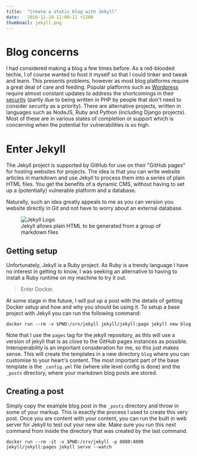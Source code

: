 ```yaml
---
title:  "Create a static blog with Jekyll"
date:   2016-11-19 11:00:11 +1200
thumbnail: jekyll.png
---
```

# Blog concerns
I had considered making a blog a few times before.
As a red-blooded techie, I of course wanted to host it myself so that I could tinker and tweak and learn.
This presents problems, however as most blog platforms require a great deal of care and feeding.
Popular platforms such as [Wordpress][wiki-wordpress] require almost constant updates to address the shortcomings in their [security][wp-vulns] (partly due to being written in PHP by people that don't need to consider security as a priority).
There are alternative projects, written in languages such as NodeJS, Ruby and Python (including Django projects).
Most of these are in various states of completion or support which is concerning when the potential for vulnerabilities is so high.

# Enter Jekyll
The Jekyll project is supported by GitHub for use on their "GitHub pages" for hosting websites for projects.
The idea is that you can write website articles in markdown and use Jekyll to process them into a series of plain HTML files.
You get the benefits of a dynamic CMS, without having to set up a (potentially) vulnerable platform and a database.

Naturally, such an idea greatly appeals to me as you can version you website directly in Git and not have to worry about an external database.

<figure>
	<img src="{{ site.baseurl }}/assets/jekyll.png" alt="Jekyll Logo">
	<figcaption>
		Jekyll allows plain HTML to be generated from a group of markdown files
	</figcaption>
</figure>

## Getting setup
Unfortunately, Jekyll is a Ruby project.
As Ruby is a trendy language I have no interest in getting to know, I was seeking an alternative to having to install a Ruby runtime on my machine to try it out.
>Enter Docker.

At some stage in the future, I will put up a post with the details of getting Docker setup and how and why you should be using it.
To setup a base project with Jekyll you can run the following command:

`docker run --rm -v $PWD:/srv/jekyll jekyll/jekyll:page jekyll new blog`

Note that I use the `pages` tag for the jekyll repository, as this will use a version of jekyll that is as close to the GitHub pages instances as possible.
Interoperability is an important consideration for me, so this just makes sense.
This will create the templates in a new directory `blog` where you can customise to your heart's content.
The most important part of the base template is the `_config.yml` file (where site level config is done) and the `_posts` directory, where your markdown blog posts are stored.

## Creating a post
Simply copy the example blog post in the `_posts` directory and throw in some of your markup.
This is exactly the process I used to create this very post.
Once you are content with your content, you can run the built in web server for Jekyll to test out your new site.
Make sure you run this next command from inside the directory that was created by the last command.

`docker run --rm -it -v $PWD:/srv/jekyll -p 8080:4000 jekyll/jekyll:pages jekyll serve --watch`

[wiki-wordpress]: http://en.wikipedia.org/wiki/WordPress
[wp-vulns]: https://wpvulndb.com/
